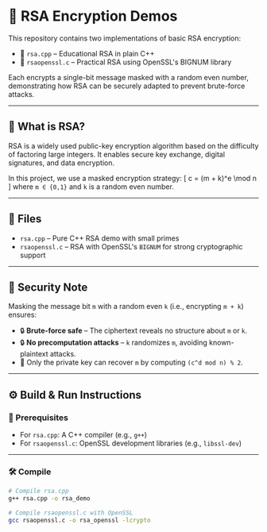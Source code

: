 # 🔐 RSA Encryption Demos

This repository contains two implementations of basic RSA encryption:

- 🧾 `rsa.cpp` – Educational RSA in plain C++
- 🧾 `rsaopenssl.c` – Practical RSA using OpenSSL's BIGNUM library

Each encrypts a single-bit message masked with a random even number, demonstrating how RSA can be securely adapted to prevent brute-force attacks.

---

## 📘 What is RSA?

RSA is a widely used public-key encryption algorithm based on the difficulty of factoring large integers. It enables secure key exchange, digital signatures, and data encryption.

In this project, we use a masked encryption strategy:
\[
c = (m + k)^e \mod n
\]
where `m ∈ {0,1}` and `k` is a random even number.

---

## 🧩 Files

- `rsa.cpp` – Pure C++ RSA demo with small primes
- `rsaopenssl.c` – RSA with OpenSSL's `BIGNUM` for strong cryptographic support

---

## 🔐 Security Note

Masking the message bit `m` with a random even `k` (i.e., encrypting `m + k`) ensures:

- 🔒 **Brute-force safe** – The ciphertext reveals no structure about `m` or `k`.
- 🔒 **No precomputation attacks** – `k` randomizes `m`, avoiding known-plaintext attacks.
- 🔐 Only the private key can recover `m` by computing `(c^d mod n) % 2`.

---

## ⚙️ Build & Run Instructions

### 📌 Prerequisites

- For `rsa.cpp`: A C++ compiler (e.g., `g++`)
- For `rsaopenssl.c`: OpenSSL development libraries (e.g., `libssl-dev`)

---

### 🛠️ Compile

```bash
# Compile rsa.cpp
g++ rsa.cpp -o rsa_demo

# Compile rsaopenssl.c with OpenSSL
gcc rsaopenssl.c -o rsa_openssl -lcrypto
